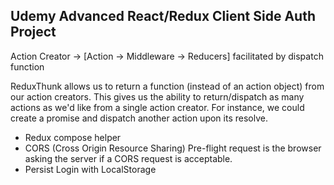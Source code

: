 ## Udemy Advanced React/Redux Client Side Auth Project

Action Creator -> [Action -> Middleware -> Reducers] facilitated by dispatch function

ReduxThunk allows us to return a function (instead of an action object) from our action creators.
This gives us the ability to return/dispatch as many actions as we'd like from a single action creator.
For instance, we could create a promise and dispatch another action upon its resolve.

* Redux compose helper
* CORS (Cross Origin Resource Sharing)
  Pre-flight request is the browser asking the server if a CORS request is acceptable.
* Persist Login with LocalStorage
